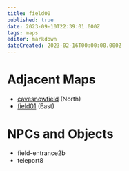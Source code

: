 ```yaml
---
title: field00
published: true
date: 2023-09-10T22:39:01.000Z
tags: maps
editor: markdown
dateCreated: 2023-02-16T00:00:00.000Z
---
```



# Adjacent Maps
 * [cavesnowfield](/maps/cavesnowfield) (North)
 * [field01](/maps/field01) (East)

# NPCs and Objects
 * field-entrance2b
 * teleport8
